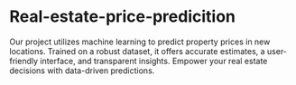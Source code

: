 # Real-estate-price-predicition
Our project utilizes machine learning to predict property prices in new locations. Trained on a robust dataset, it offers accurate estimates, a user-friendly interface, and transparent insights. Empower your real estate decisions with data-driven predictions.
